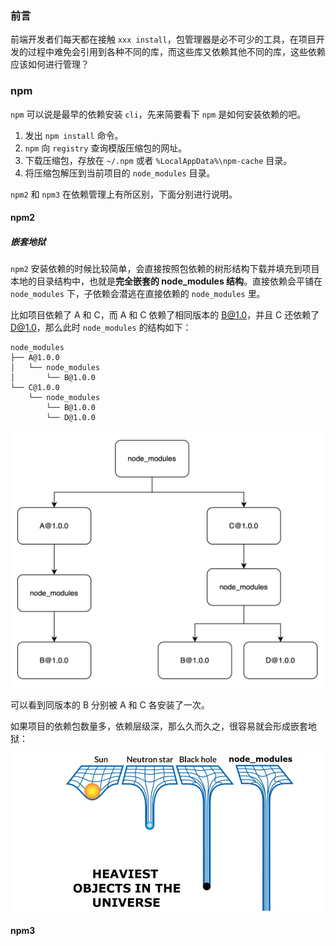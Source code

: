 ### 前言

前端开发者们每天都在接触 `xxx install`，包管理器是必不可少的工具，在项目开发的过程中难免会引用到各种不同的库，而这些库又依赖其他不同的库，这些依赖应该如何进行管理？

### npm

`npm` 可以说是最早的依赖安装 `cli`，先来简要看下 `npm` 是如何安装依赖的吧。

1. 发出 `npm install` 命令。
2. `npm` 向 `registry` 查询模版压缩包的网址。
3. 下载压缩包，存放在 `~/.npm` 或者 `%LocalAppData%\npm-cache` 目录。
4. 将压缩包解压到当前项目的 `node_modules` 目录。

`npm2` 和 `npm3` 在依赖管理上有所区别，下面分别进行说明。

#### npm2

##### 嵌套地狱

`npm2` 安装依赖的时候比较简单，会直接按照包依赖的树形结构下载并填充到项目本地的目录结构中，也就是**完全嵌套的 node_modules 结构**。直接依赖会平铺在 `node_modules` 下，子依赖会潜逃在直接依赖的 `node_modules` 里。

比如项目依赖了 A 和 C，而 A 和 C 依赖了相同版本的 B@1.0，并且 C 还依赖了 D@1.0，那么此时 `node_modules` 的结构如下：

```shell
node_modules
├── A@1.0.0
│   └── node_modules
│       └── B@1.0.0
└── C@1.0.0
    └── node_modules
        └── B@1.0.0
        └── D@1.0.0
```

<img src="../assets/npm2-nested-hell-1.webp">

可以看到同版本的 B 分别被 A 和 C 各安装了一次。

如果项目的依赖包数量多，依赖层级深，那么久而久之，很容易就会形成嵌套地狱：

<img src="../assets/npm2-nested-hell-2.webp">

#### npm3
